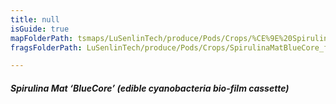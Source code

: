 ```yaml
---
title: null
isGuide: true
mapFolderPath: tsmaps/LuSenlinTech/produce/Pods/Crops/%CE%9E%20SpirulinaMatBlueCore
fragsFolderPath: LuSenlinTech/produce/Pods/Crops/SpirulinaMatBlueCore_frags

---
```



<!-- tsGuideRenderComment {"guide":{"id":"yGB1mP2G4","path":"LuSenlinTech/produce/Pods/Crops","fragmentFolderPath":"LuSenlinTech/produce/Pods/Crops/SpirulinaMatBlueCore_frags"},"fragment":{"id":"yGB1mP2G4","topLevelMapKey":"y4d25L00ah","mapKeyChain":"y4d25L00ah","guideID":"yGB1mP1Od","guidePath":"c:/GitHub/MuddySpud/MuddySpud.github.io/tsmaps/LuSenlinTech/produce/Pods/Crops/SpirulinaMatBlueCore.tspod","chartKey":"y4d25L00ah","isLeaf":false,"options":[{"id":"yGB1mi2ND","option":"BlueCore - a deeper dive","order":1,"isAncillary":true}]}} -->

##### Spirulina Mat ‘BlueCore’ *(edible cyanobacteria bio-film cassette)*

